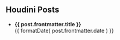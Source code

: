 <script setup>
    
import { data as posts } from './posts.data'
import formatDate from '/.vitepress/theme/utils/formatDate';
</script>

## Houdini Posts

<ul class="recentposts">
    <li v-for="post of posts">
        <strong><a :href="post.url">{{ post.frontmatter.title }}</a></strong><br/>
        <span>{{ formatDate( post.frontmatter.date ) }}</span>
    </li>
</ul>
